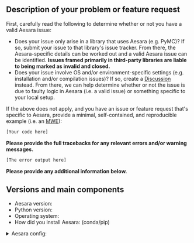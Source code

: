 ## Description of your problem or feature request

First, carefully read the following to determine whether or not you have a valid Aesara issue:

- Does your issue only arise in a library that uses Aesara (e.g. PyMC)?  If so, submit your issue to that library's issue tracker.  From there, the Aesara-specific details can be worked out and a valid Aesara issue can be identified.  **Issues framed primarily in third-party libraries are liable to being marked as invalid and closed.**
- Does your issue involve OS and/or environment-specific settings (e.g. installation and/or compilation issues)?  If so, create a [Discussion](https://github.com/aesara-devs/aesara/discussions) instead.  From there, we can help determine whether or not the issue is due to faulty logic in Aesara (i.e. a valid issue) or something specific to your local setup.


If the above does not apply, and you have an issue or feature request that's specific to Aesara, provide a minimal, self-contained, and reproducible example (i.e. an [MWE](https://en.wikipedia.org/wiki/Minimal_reproducible_example)):

```python
[Your code here]
```

**Please provide the full tracebacks for any relevant errors and/or warning messages.**


```python
[The error output here]
```

**Please provide any additional information below.**


## Versions and main components

* Aesara version:
* Python version:
* Operating system:
* How did you install Aesara: (conda/pip)

<details> <summary> Aesara config: </summary>

Place the results of `python -c "import aesara; print(aesara.config)"` here.

</details>
